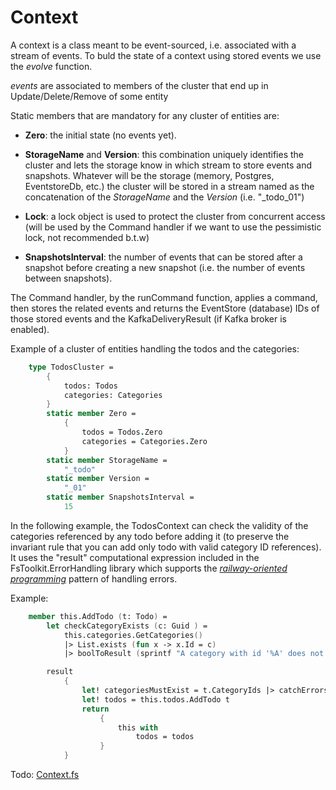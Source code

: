 # Context

A context is a class meant to be event-sourced, i.e. associated with a stream of events.
To buld the state of a context using stored events we use the _evolve_ function.

 _events_ are associated to members of the cluster that end up in Update/Delete/Remove of some entity

Static members that are mandatory for any cluster of entities are:
- __Zero__: the initial state (no events yet).
- __StorageName__ and  __Version__: this combination uniquely identifies the cluster and lets the storage know in which stream to store events and snapshots. Whatever will be the storage (memory, Postgres, EventstoreDb, etc.) the cluster will be stored in a stream named as the concatenation of the _StorageName_ and the _Version_ (i.e. "_todo_01")
- __Lock__: a lock object is used to protect the cluster from concurrent access (will be used by the Command handler if we want to use the pessimistic lock, not recommended b.t.w)

- __SnapshotsInterval__: the number of events that can be stored after a snapshot before creating a new snapshot (i.e. the number of events between snapshots).

The Command handler, by the runCommand function, applies a command, then stores the related events and returns the EventStore (database) IDs of those stored events and the KafkaDeliveryResult (if Kafka broker is enabled).

Example of a cluster of entities handling the todos and the categories:
```FSharp
    type TodosCluster =
        {
            todos: Todos
            categories: Categories
        }
        static member Zero =
            {
                todos = Todos.Zero
                categories = Categories.Zero
            }
        static member StorageName =
            "_todo"
        static member Version =
            "_01"
        static member SnapshotsInterval =
            15
```

In the following example, the TodosContext can check the validity of the categories referenced by any todo before adding it (to preserve the invariant rule that you can add only todo with valid category ID references).
It uses the "result" computational expression included in the FsToolkit.ErrorHandling library which supports the [_railway-oriented programming_](https://fsharpforfunandprofit.com/rop/) pattern of handling errors.

Example:
```FSharp
    member this.AddTodo (t: Todo) =
        let checkCategoryExists (c: Guid ) =
            this.categories.GetCategories() 
            |> List.exists (fun x -> x.Id = c) 
            |> boolToResult (sprintf "A category with id '%A' does not exist" c)

        result
            {
                let! categoriesMustExist = t.CategoryIds |> catchErrors checkCategoryExists
                let! todos = this.todos.AddTodo t
                return 
                    {
                        this with
                            todos = todos
                    }
            }
```

Todo: [Context.fs](https://github.com/tonyx/Sharpino/blob/main/Sharpino.Sample/Domain/Todos/Context.fs)
